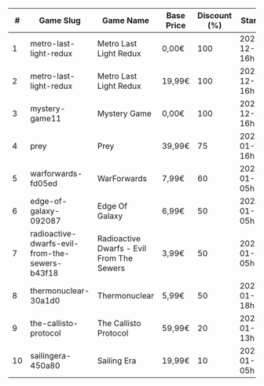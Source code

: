 |#|Game Slug|Game Name|Base Price|Discount (%)|Starts|Ends|
|---|---|---|---|---|---|---|
|1|metro-last-light-redux|Metro Last Light Redux|0,00€|100|2022-12-24 16h|2022-12-25 16h|
|2|metro-last-light-redux|Metro Last Light Redux|19,99€|100|2022-12-24 16h|2022-12-25 16h|
|3|mystery-game11|Mystery Game|0,00€|100|2022-12-25 16h|2022-12-26 16h|
|4|prey|Prey|39,99€|75|2023-01-24 16h|2023-01-31 16h|
|5|warforwards-fd05ed|WarForwards|7,99€|60|2023-01-24 05h|2023-01-31 05h|
|6|edge-of-galaxy-092087|Edge Of Galaxy|6,99€|50|2023-01-10 05h|2023-01-17 05h|
|7|radioactive-dwarfs-evil-from-the-sewers-b43f18|Radioactive Dwarfs - Evil From The Sewers|3,99€|50|2023-01-31 05h|2023-02-07 05h|
|8|thermonuclear-30a1d0|Thermonuclear|5,99€|50|2023-01-17 18h|2023-01-24 18h|
|9|the-callisto-protocol|The Callisto Protocol|59,99€|20|2023-01-12 13h|2023-01-19 13h|
|10|sailingera-450a80|Sailing Era|19,99€|10|2023-01-12 05h|2023-01-19 05h|
